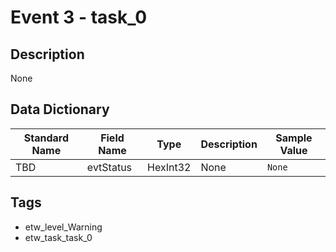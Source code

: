 # Event 3 - task_0

## Description
None

## Data Dictionary
|Standard Name|Field Name|Type|Description|Sample Value|
|---|---|---|---|---|
|TBD|evtStatus|HexInt32|None|`None`|

## Tags
* etw_level_Warning
* etw_task_task_0